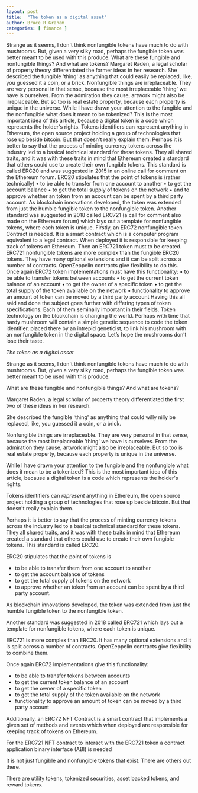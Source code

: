 ```yaml
---
layout: post
title:  "The token as a digital asset"
author: Bruce R Graham
categories: [ finance ]
---
```




Strange as it seems, I don't think nonfungible tokens have much to do with mushrooms. But, given a very silky road, perhaps the fungible token was better meant to be used with this produce. 
What are these fungible and nonfungible things? And what are tokens? 
Margaret Raden, a legal scholar of property theory differentiated the former ideas in her research. 
She described the fungible 'thing' as anything that could easily be replaced, like, you guessed it a coin, or a brick. 
Nonfungible things are irreplaceable. They are very personal in that sense, because the most irreplaceable 'thing' we have is ourselves. From the admiration they cause, artwork might also be irreplaceable. But so too is real estate property, because each property is unique in the universe. 
While I have drawn your attention to the fungible and the nonfungible what does it mean to be tokenized? This is the most important idea of this article, because a digital token is a code which represents the holder's rights. 
Tokens identifiers can represent anything in Ethereum, the open source project holding a group of technologies that rose up beside bitcoin. But that doesn't really explain them. 
Perhaps it is better to say that the process of minting currency tokens across the industry led to a basical technical standard for these tokens. They all shared traits, and it was with these traits in mind that Ethereum created a standard that others could use to create their own fungible tokens. This standard is called ERC20 and was suggested in 2015 in an online call for comment on the Ethereum forum. 
ERC20 stipulates that the point of tokens is (rather technically)
    • to be able to transfer from one account to another 
    • to get the account balance 
    • to get the total supply of tokens on the network 
    • and to approve whether an token from an account can be spent by a third party account. 
As blockchain innovations developed, the token was extended from just the humble fungible token to the nonfungible token. 
Another standard was suggested in 2018 called ERC721 (a call for comment also made on the Ethereum forum) which lays out a template for nonfungible tokens, where each token is unique. 
Firstly, an ERC72 nonfungible token Contract is needed. It is a smart contract which is a computer program equivalent to a legal contract. When deployed it is responsible for keeping track of tokens on Ethereum. 
Then an ERC721 token must to be created. ERC721 nonfungible tokens are more complex than the fungible ERC20 tokens. They have many optional extensions and it can be split across a number of contracts. OpenZeppelin contracts give flexibility to do this. 
Once again ERC72 token implementations must have this functionality: 
    • to be able to transfer tokens between accounts 
    • to get the current token balance of an account 
    • to get the owner of a specific token 
    • to get the total supply of the token available on the network 
    • functionality to approve an amount of token can be moved by a third party account 
Having this all said and done the subject goes further with differing types of token specifications. Each of them seminally important in their fields. Token technology on the blockchain is changing the world. Perhaps with time that hardy mushroom will contain a simple genetic sequence to code the token identifier, placed there by an intrepid geneticist, to link his mushroom with an nonfungible token in the digital space. Let’s hope the mushrooms don’t lose their taste.
 




*The token as a digital asset*


Strange as it seems, I don't think nonfungible tokens have much to do with mushrooms. But, given a very silky road, perhaps the fungible token was better meant to be used with this produce.

What are these fungible and nonfungible things? And what are tokens?

Margaret Raden, a legal scholar of property theory differentiated the first two of these ideas in her research.

She described the fungible 'thing' as anything that could willy nilly be replaced, like, you guessed it a coin, or a brick.

Nonfungible things are irreplaceable. They are very personal in that sense, because the most irreplaceable 'thing' we have is ourselves. From the admiration they cause, artwork might also be irreplaceable. But so too is real estate property, because each property is unique in the universe.

While I have drawn your attention to the fungible and the nonfungible what does it mean to be a tokenized? This is the most important idea of this article, because a digital token is a code which represents the holder's rights.

Tokens identifiers can *represent* anything in Ethereum, the open source project holding a group of technologies that rose up beside bitcoin. But that doesn't really explain them.

Perhaps it is better to say that the process of minting currency tokens across the industry led to a basical technical standard for these tokens. They all shared traits, and it was with these traits in mind that Ethereum created a standard that others could use to create their own fungible tokens. This standard is called ERC20.

ERC20 stipulates that the point of tokens is

- to be able to transfer them from one account to another
- to get the account balance of tokens
- to get the total supply of tokens on the network
- to approve whether an token from an account can be spent by a third party account.

As blockchain innovations developed, the token was extended from just the humble fungible token to the nonfungible token.

Another standard was suggested in 2018 called ERC721 which lays out a template for nonfungible tokens, where each token is unique.

ERC721 is more complex than ERC20. It has many optional extensions and it is split across a number of contracts. OpenZeppelin contracts give flexibility to combine them.

Once again ERC72 implementations give this functionality:

- to be able to transfer tokens between accounts
- to get the current token balance of an account
- to get the owner of a specific token
- to get the total supply of the token available on the network
- functionality to approve an amount of token can be moved by a third party account

Additionally, an ERC72 NFT Contract is a smart contract that implements a given set of methods and events which when deployed are responsible for keeping track of tokens on Ethereum.

For the ERC721 NFT contract to interact with the ERC721 token a contract application binary interface (ABI) is needed

It is not just fungible and nonfungible tokens that exist. There are others out there.

There are utility tokens, tokenized securities, asset backed tokens, and reward tokens.
